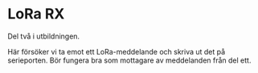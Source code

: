 # LoRa RX

Del två i utbildningen. 

Här försöker vi ta emot ett LoRa-meddelande och skriva ut det på serieporten. Bör fungera bra som mottagare av meddelanden från del ett.
